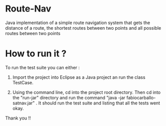 Route-Nav
=========

Java implementation of a simple route navigation system that gets the distance of a route, the shortest routes between two points and all possible routes between two points 

How to run it ? 
==========
To run the test suite you can either :

1. Import the project into Eclipse as a Java project an run the class TestCase.

2. Using the command line, cd into the project root directory. Then cd into the "run-jar" directory and run the command "java -jar fabiocarballo-satnav.jar" . It should run the test suite and listing that all the tests went okay.

Thank you !!
